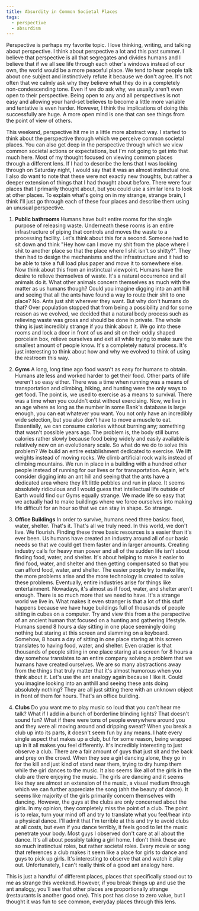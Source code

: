 ```yaml
---
title: Absurdity in Common Societal Places
tags:
  - perspective
  - absurdism
---
```

Perspective is perhaps my favorite topic. I love thinking, writing, and talking about perspective. I think about perspective a lot and this past summer. I believe that perspective is all that segregates and divides humans and I believe that if we all see life through each other's windows instead of our own, the world would be a more peaceful place. We tend to hear people talk about one subject and instinctively refute it because we don't agree. It's not often that we calmly ask why they believe what they do in a completely non-condescending tone. Even if we do ask why, we usually aren't even open to their perspective. Being open to any and all perspectives is not easy and allowing your hard-set believes to become a little more variable and tentative is even harder. However, I think the implications of doing this successfully are huge. A more open mind is one that can see things from the point of view of others.

This weekend, perspective hit me in a little more abstract way. I started to think about the perspective through which we perceive common societal places. You can also get deep in the perspective through which we view common societal actions or expectations, but I'm not going to get into that much here. Most of my thought focused on viewing common places through a different lens. If I had to describe the lens that I was looking through on Saturday night, I would say that it was an almost instinctual one. I also do want to note that these were not exactly new thoughts, but rather a deeper extension of things that I had thought about before. There were four places that I primarily thought about, but you could use a similar lens to look at other places. To explain what's going on in my strange, strange brain, I think I'll just go through each of these four places and describe them using an unusual perspective.

1. **Public bathrooms**
Humans have built entire rooms for the single purpose of releasing waste. Underneath these rooms is an entire infrastructure of piping that controls and moves the waste to a processing facility. Let's think about this for a second. Someone had to sit down and think "Hey how can I move my shit from the place where I shit to another place so that the place where I shit isn't so shitty?". They then had to design the mechanisms and the infrastructure and it had to be able to take a full load plus paper and move it to somewhere else. Now think about this from an instinctual viewpoint. Humans have the desire to relieve themselves of waste. It's a natural occurrence and all animals do it. What other animals concern themselves as much with the matter as us humans though? Could you imagine digging into an ant hill and seeing that all the ants have found a way to route their shit to one place? No. Ants just shit wherever they want. But why don't humans do that? Over population stopped that from being a possibility and for some reason as we evolved, we decided that a natural body process such as relieving waste was gross and should be done in private. The whole thing is just incredibly strange if you think about it. We go into these rooms and lock a door in front of us and sit on their oddly shaped porcelain box, relieve ourselves and exit all while trying to make sure the smallest amount of people know. It's a completely natural process. It's just interesting to think about how and why we evolved to think of using the restroom this way.

2. **Gyms**
A long, long time ago food wasn't as easy for humans to obtain. Humans ate less and worked harder to get their food. Other parts of life weren't so easy either. There was a time when running was a means of transportation and climbing, hiking, and hunting were the only ways to get food. The point is, we used to exercise as a means to survival. There was a time when you couldn't exist without exercising. Now, we live in an age where as long as the number in some Bank's database is large enough, you can eat whatever you want. You not only have an incredibly wide selection, but you also don't have to move a muscle to eat. Essentially, we can consume calories without burning any; something that wasn't possible years ago. The problem is, the body still burns calories rather slowly because food being widely and easily available is relatively new on an evolutionary scale. So what do we do to solve this problem? We build an entire establishment dedicated to exercise. We lift weights instead of moving rocks. We climb artificial rock walls instead of climbing mountains. We run in place in a building with a hundred other people instead of running for our lives or for transportation. Again, let's consider digging into an ant hill and seeing that the ants have a dedicated area where they lift little pebbles and run in place. It seems absolutely ridiculous and I would guess that intellectual life outside of Earth would find our Gyms equally strange. We made life so easy that we actually had to make buildings where we force ourselves into making life difficult for an hour so that we can stay in shape. So strange.

3. **Office Buildings**
In order to survive, humans need three basics: food, water, shelter. That's it. That's all we truly need. In this world, we don't live. We flourish. Finding these three basic resources is a easier than it's ever been. Us humans have created an industry around all of our basic needs so that we could get them faster and in larger amounts. Creating industry calls for heavy man power and all of the sudden life isn't about finding food, water, and shelter. It's about helping to make it easier to find food, water, and shelter and then getting compensated so that you can afford food, water, and shelter. The easier people try to make life, the more problems arise and the more technology is created to solve these problems. Eventually, entire industries arise for things like entertainment. Nowadays, it's almost as if food, water, and shelter aren't enough. There is so much more that we need to have. It's a strange world we live in. What makes it even stranger is that a lot of this stuff happens because we have huge buildings full of thousands of people sitting in cubes on a computer. Try and view this from a the perspective of an ancient human that focused on a hunting and gathering lifestyle. Humans spend 8 hours a day sitting in one place seemingly doing nothing but staring at this screen and slamming on a keyboard. Somehow, 8 hours a day of sitting in one place staring at this screen translates to having food, water, and shelter. Even crazier is that thousands of people sitting in one place staring at a screen for 8 hours a day somehow translates to an entire company solving a problem that we humans have created ourselves. We are so many abstractions away from the things that truly matter that it's almost humorous when you think about it. Let's use the ant analogy again because I like it. Could you imagine looking into an anthill and seeing these ants doing absolutely nothing? They are all just sitting there with an unknown object in front of them for hours. That's an office building.

4. **Clubs**
Do you want me to play music so loud that you can't hear me talk? What if I add in a bunch of borderline blinding lights? That doesn't sound fun? What if there were tons of people everywhere around you and they were all moving around and dripping sweat? When you break a club up into its parts, it doesn't seem fun by any means. I hate every single aspect that makes up a club, but for some reason, being wrapped up in it all makes you feel differently. It's incredibly interesting to just observe a club. There are a fair amount of guys that just sit and the back and prey on the crowd. When they see a girl dancing alone, they go in for the kill and just kind of stand near them, trying to dry hump them while the girl dances to the music. It also seems like all of the girls in the club are there enjoying the music. The girls are dancing and it seems like they are almost an extension of the music, a visual medium through which we can further appreciate the song (ahh the beauty of dance). It seems like majority of the girls primarily concern themselves with dancing. However, the guys at the clubs are only concerned about the girls. In my opinion, they completely miss the point of a club. The point is to relax, turn your mind off and try to translate what you feel/hear into a physical dance. I'll admit that I'm terrible at this and try to avoid clubs at all costs, but even if you dance terribly, it feels good to let the music penetrate your body. Most guys I observed don't care at all about the dance. It's all about possibly taking a girl home. I don't think these are so much instinctual roles, but rather societal roles. Every movie or song that references a club makes it seem like a place for girls to dance and guys to pick up girls. It's interesting to observe that and watch it play out. Unfortunately, I can't really think of a good ant analogy here.

This is just a handful of different places, places that specifically stood out to me as strange this weekend. However, if you break things up and use the ant analogy, you'll see that other places are proportionally strange (restaurants is another good one). This post has close to zero value, but I thought it was fun to see common, everyday places through this lens.
